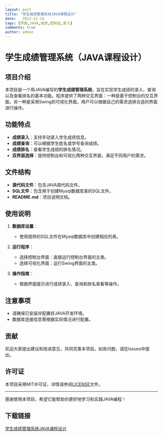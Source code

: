 ```yaml
---
layout: post
title: "学生成绩管理系统JAVA课程设计"
date:   2023-12-14
tags: [界面,JAVA,成绩,控制台,录入]
comments: true
author: admin
---
```

# 学生成绩管理系统（JAVA课程设计）

## 项目介绍

本项目是一个用JAVA编写的**学生成绩管理系统**，旨在实现学生成绩的录入、查询以及查看排名的基本功能。程序提供了两种交互界面：一种是基于控制台的交互界面，另一种是采用Swing的可视化界面。用户可以根据自己的需求选择合适的界面进行操作。

## 功能特点

- **成绩录入**：支持手动录入学生成绩信息。
- **成绩查询**：可以根据学生姓名或学号查询成绩。
- **成绩排名**：查看学生成绩的排名情况。
- **双界面选择**：提供控制台和可视化两种交互界面，满足不同用户的需求。

## 文件结构

- **源代码文件**：包含JAVA源代码文件。
- **SQL文件**：包含用于创建Mysql数据库表的SQL文件。
- **README.md**：项目说明文档。

## 使用说明

1. **数据库设置**：
   - 使用提供的SQL文件在Mysql数据库中创建相应的表。

2. **运行程序**：
   - 选择控制台界面：直接运行控制台界面的主类。
   - 选择可视化界面：运行Swing界面的主类。

3. **操作指南**：
   - 根据界面提示进行成绩录入、查询和排名查看等操作。

## 注意事项

- 请确保已安装并配置好JAVA开发环境。
- 数据库连接信息需根据实际情况进行配置。

## 贡献

欢迎大家提出建议和改进意见，共同完善本项目。如有问题，请在Issues中提出。

## 许可证

本项目采用MIT许可证，详情请参阅[LICENSE](LICENSE)文件。

---

感谢使用本项目，希望它能帮助你更好地学习和实践JAVA编程！

## 下载链接

[学生成绩管理系统JAVA课程设计](https://pan.quark.cn/s/72baa4a6f53e)